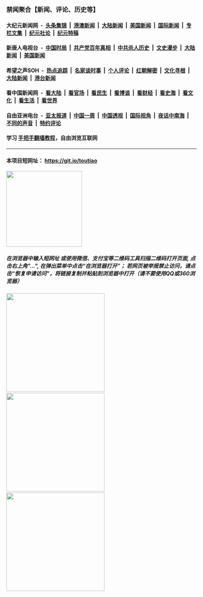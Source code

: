 ### 禁闻聚合【新闻、评论、历史等】

#### 大纪元新闻网 &nbsp;-&nbsp; [头条集锦](indexes/E头条集锦.md?t=02250731) &nbsp;|&nbsp; [港澳新闻](indexes/E港澳新闻.md?t=02250731)  &nbsp;|&nbsp; [大陆新闻](indexes/E大陆新闻.md?t=02250731) &nbsp;|&nbsp; [美国新闻](indexes/E美国新闻.md?t=02250731) &nbsp;|&nbsp; [国际新闻](indexes/E国际新闻.md?t=02250731) &nbsp;|&nbsp; [专栏文集](indexes/E专栏文集.md?t=02250731) &nbsp;|&nbsp; [纪元社论](indexes/E纪元社论.md?t=02250731) &nbsp;|&nbsp; [纪元特稿](indexes/E纪元特稿.md?t=02250731) 

#### 新唐人电视台 &nbsp;-&nbsp; [中国时局](indexes/N中国时局.md?t=02250731) &nbsp;|&nbsp; [共产党百年真相](indexes/N共产党百年真相.md?t=02250731) &nbsp;|&nbsp; [中共杀人历史](indexes/N中共杀人历史.md?t=02250731) &nbsp;|&nbsp; [文史漫步](indexes/N文史漫步.md?t=02250731) &nbsp;|&nbsp; [大陆新闻](indexes/N大陆新闻.md?t=02250731) &nbsp;|&nbsp; [美国新闻](indexes/N美国新闻.md?t=02250731)

#### 希望之声SOH &nbsp;-&nbsp; [热点追踪](indexes/H热点追踪.md?t=02250731) &nbsp;|&nbsp; [名家谈时事](indexes/H名家谈时事.md?t=02250731) &nbsp;|&nbsp; [个人评论](indexes/H个人评论.md?t=02250731)  &nbsp;|&nbsp; [红朝解密](indexes/H红朝解密.md?t=02250731) &nbsp;|&nbsp; [文化寻根](indexes/H文化寻根.md?t=02250731) &nbsp;|&nbsp; [大陆新闻](indexes/H大陆新闻.md?t=02250731) &nbsp;|&nbsp; [港台新闻](indexes/H港台新闻.md?t=02250731)

#### 看中国新闻网 &nbsp;-&nbsp; [看大陆](indexes/S看大陆.md?t=02250731) &nbsp;|&nbsp; [看官场](indexes/S看官场.md?t=02250731) &nbsp;|&nbsp; [看民生](indexes/S看民生.md?t=02250731)  &nbsp;|&nbsp; [看博谈](indexes/S看博谈.md?t=02250731) &nbsp;|&nbsp; [看财经](indexes/S看财经.md?t=02250731) &nbsp;|&nbsp; [看史海](indexes/S看史海.md?t=02250731) &nbsp;|&nbsp; [看文化](indexes/S看文化.md?t=02250731) &nbsp;|&nbsp; [看生活](indexes/S看生活.md?t=02250731) &nbsp;|&nbsp; [看世界](indexes/S看世界.md?t=02250731)

#### 自由亚洲电台 &nbsp;-&nbsp; [亚太报道](indexes/R亚太报道.md?t=02250731) &nbsp;|&nbsp; [中国一周](indexes/R中国一周.md?t=02250731) &nbsp;|&nbsp; [中国透视](indexes/R中国透视.md?t=02250731)  &nbsp;|&nbsp; [国际视角](indexes/R国际视角.md?t=02250731) &nbsp;|&nbsp; [夜话中南海](indexes/R夜话中南海.md?t=02250731) &nbsp;|&nbsp; [不同的声音](indexes/R不同的声音.md?t=02250731) &nbsp;|&nbsp; [特约评论](indexes/R特约评论.md?t=02250731)

#### 学习 [手把手翻墙教程](https://github.com/gfw-breaker/guides/wiki)，自由浏览互联网

----

#### 本项目短网址： https://git.io/toutiao
<img src="https://raw.githubusercontent.com/gfw-breaker/banned-news/master/scripts/img/qr.png" width="200px"/>  

##### 在浏览器中输入短网址 或使用微信、支付宝等二维码工具扫描二维码打开页面, 点击右上角"...", 在弹出菜单中点击“在浏览器打开”； 若网页被举报禁止访问，请点击“恢复申请访问”，将链接复制并粘贴到浏览器中打开（请不要使用QQ或360浏览器）

<img src="https://raw.githubusercontent.com/gfw-breaker/banned-news/master/scripts/img/1.png" width="260px"/> &nbsp; <img src="https://raw.githubusercontent.com/gfw-breaker/banned-news/master/scripts/img/2.png" width="260px"/> &nbsp; <img src="https://raw.githubusercontent.com/gfw-breaker/banned-news/master/scripts/img/3.png" width="260px"/>
